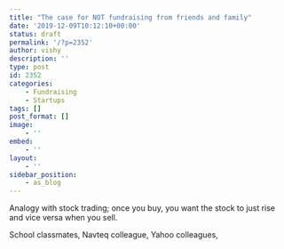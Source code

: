 ```yaml
---
title: "The case for NOT fundraising from friends and family"
date: '2019-12-09T10:12:10+00:00'
status: draft
permalink: '/?p=2352'
author: vishy
description: ''
type: post
id: 2352
categories:
    - Fundraising
    - Startups
tags: []
post_format: []
image:
    - ''
embed:
    - ''
layout:
    - ''
sidebar_position:
    - as_blog
---
```

Analogy with stock trading; once you buy, you want the stock to just rise and vice versa when you sell.

School classmates, Navteq colleague, Yahoo colleagues,